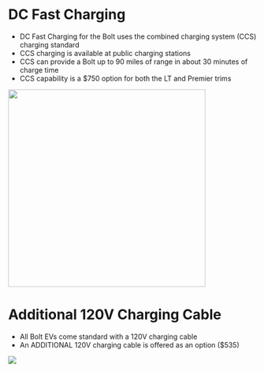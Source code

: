 # DC Fast Charging
  * DC Fast Charging for the Bolt uses the combined charging system (CCS) charging standard
  * CCS charging is available at public charging stations
  * CCS can provide a Bolt up to 90 miles of range in about 30 minutes of charge time
  * CCS capability is a $750 option for both the LT and Premier trims
<img src="http://www.plugincars.com/sites/default/files/Chevrolet-BoltEV-044.jpg" width="400" />

# Additional 120V Charging Cable
  * All Bolt EVs come standard with a 120V charging cable
  * An ADDITIONAL 120V charging cable is offered as an option ($535)
  
<img style="display:block; max-width: 100%;" src="https://i.ebayimg.com/thumbs/images/g/ATAAAOSw7H1ZlS4m/s-l225.jpg" />
